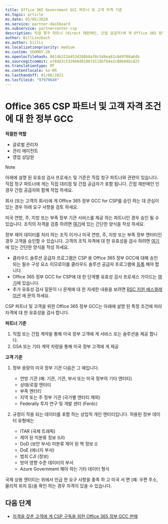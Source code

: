 ```yaml
---
title: Office 365 Government GCC 파트너 및 고객 자격 기준
ms.topic: article
ms.date: 05/05/2020
ms.service: partner-dashboard
ms.subservice: partnercenter-csp
description: 직접 청구 파트너 (direct 재판매인, 간접 공급자)에 게 Office 365 정부 GCC for CSP에 대 한 파트너 및 고객의 유효성을 검사 하는 단계를 알아봅니다.
author: BillLinzbach
ms.author: billLi
ms.localizationpriority: medium
ms.custom: SEOMAY.20
ms.openlocfilehash: 8614b321b453d280b8af0c548ea61c049708a6db
ms.sourcegitcommit: a78dd3c532860d01867d116bfb4e2c88b84bcd25
ms.translationtype: MT
ms.contentlocale: ko-KR
ms.lasthandoff: 01/08/2021
ms.locfileid: "97979640"
---
```

# <a name="office-365-government-gcc-for-csp-partner-and-customer-eligibility-criteria"></a>Office 365 CSP 파트너 및 고객 자격 조건에 대 한 정부 GCC 

**적절한 역할**

- 글로벌 관리자
- 관리 에이전트
- 영업 상담원

>[!NOTE]
>아래에 설명 된 유효성 검사 프로세스 및 기준은 직접 청구 파트너와 관련이 있습니다. 직접 청구 파트너에 게는 직접 대리점 및 간접 공급자가 포함 됩니다.  간접 재판매인 인 경우 간접 공급자와 함께 작업 하세요.

회사 (또는 고객의 회사)에 게 Office 365 정부 GCC for CSP를 승인 하는 데 관심이 있는 경우 아래 요구 사항을 검토 하세요.

미국 연방, 주, 지방 또는 부족 정부 기관 서비스를 제공 하는 파트너인 경우 승인 될 수 있습니다. 조직의 자격을 검증 하려면 [여기](https://products.office.com/government/eligibility-validation?ReqType=CSPPartner)에 있는 간단한 양식을 작성 하세요.

정부 제어 데이터를 처리 하는 조직 이거나 미국 연방, 주, 지방 또는 부족 정부 엔터티인 경우 고객을 승인할 수 있습니다. 고객의 조직 자격에 대 한 유효성을 검사 하려면 [여기](https://products.office.com/government/eligibility-validation?ReqType=CSPCustomer)에 있는 간단한 양식을 작성 하세요. 

-   클라우드 솔루션 공급자 프로그램은 CSP 용 Office 365 정부 GCC에 대해 승인 되는 필수 구성 요소 이므로이를 클라우드 솔루션 공급자 프로그램에 [등록](https://partnercenter.microsoft.com/partner/cloud-solution-provider) 해야 합니다.
-   Office 365 정부 GCC for CSP에 대 한 단계별 유효성 검사 프로세스 가이드는 [여기](https://go.microsoft.com/fwlink/?linkid=2007323)에 있습니다.
-   추가 유효성 검사 질문이 나 문제에 대 한 자세한 내용을 보려면 [RSC 지원 에스컬레이션](mailto:usgcce@microsoft.com) 에 문의 하세요.

CSP 파트너 및 고객을 위한 Office 365 정부 GCC는 아래에 설명 된 특정 조건에 따라 자격에 대 한 유효성을 검사 합니다.

**파트너 기준**
1.  직접 또는 간접 계약을 통해 미국 정부 고객에 게 서비스 또는 솔루션을 제공 합니다.
2.  GSA 또는 기타 계약 차량을 통해 미국 정부 고객에 게 제공

**고객 기준**
1.  정부 용량의 미국 정부 기관 다음은 그 예입니다. 
 
    -  연방 기관 (예: 기관, 기관, 부서 또는 미국 정부의 기타 엔터티)
    -   상태/로컬 엔터티 
    -   부족 엔터티
    -   지역 또는 주 정부 기관 (국가별 엔터티 제외)
    -   Federally 투자 연구 및 개발 센터 (Ferdc)

2.  규정이 적용 되는 데이터를 포함 하는 상업적 개인 엔터티입니다. 허용된 정부 데이터 유형에는 
    -   ITAR (국제 트래픽)
    -   제어 된 미분류 정보 (UI)
    -   DoD (보안 부서) 미분류 제어 된 핵 정보 ()
    -   DoE (에너지 부서)
    -   범죄 CJI (정보)
    -   방어 영향 수준 데이터의 부서
    -   Azure Government 해야 하는 기타 데이터 형식

국제 상용 엔터티는 위에서 언급 한 요구 사항을 충족 하 고 미국 서 면 (예: 우편 주소, 물리적 위치 등)을 확인 하는 경우 자격이 있을 수 있습니다.

## <a name="next-steps"></a>다음 단계

- [자격을 갖춘 고객에 게 CSP 구독을 위한 Office 365 정부 GCC 판매](csp-gcc-overview.md)